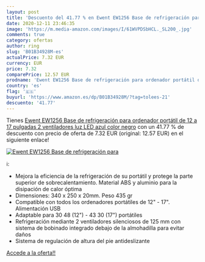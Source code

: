 ```yaml
---
layout: post
title: 'Descuento del 41.77 % en Ewent EW1256 Base de refrigeración para '
date: 2020-12-11 23:46:35
image: 'https://m.media-amazon.com/images/I/61WVPDSbHCL._SL200_.jpg'
comments: true
category: ofertas
author: ring
slug: 'B01B34928M-es'
actualPrice: 7.32 EUR
currency: EUR
price: 7.32
comparePrice: 12.57 EUR
prodname: 'Ewent EW1256 Base de refrigeración para ordenador portátil de 12 a 17 pulgadas  2 ventiladores  luz LED azul  color negro'
country: 'es'
flag: '🇪🇸'
buyurl: 'https://www.amazon.es/dp/B01B34928M/?tag=tolees-21'
descuento: '41.77'
---
```


Tienes [Ewent EW1256 Base de refrigeración para ordenador portátil de 12 a 17 pulgadas  2 ventiladores  luz LED azul  color negro](https://www.amazon.es/dp/B01B34928M/?tag=tolees-21) con un 41.77 % de descuento con precio de oferta de 7.32 EUR (original: 12.57 EUR) en el siguiente enlace!

[![Ewent EW1256 Base de refrigeración para ](https://m.media-amazon.com/images/I/61WVPDSbHCL._SL200_.jpg)](https://www.amazon.es/dp/B01B34928M/?tag=tolees-21)

ℹ️:

- Mejora la eficiencia de la refrigeración de su portátil y protege la parte superior de sobrecalentamiento. Material ABS y aluminio para la disipación de calor óptima
- Dimensiones: 340 x 250 x 20mm. Peso 435 gr
- Compatible con todos los ordenadores portátiles de 12" - 17". Alimentación USB
- Adaptable para 30 48 (12") - 43 30 (17") portátiles
- Refrigeración mediante 2 ventiladores silenciosos de 125 mm con sistema de bobinado integrado debajo de la almohadilla para evitar daños
- Sistema de regulación de altura del pie antideslizante

[Accede a la oferta!!](https://www.amazon.es/dp/B01B34928M/?tag=tolees-21)
